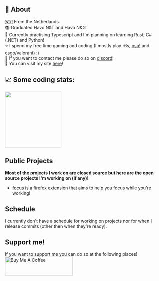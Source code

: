 <!-- If you're reading this please don't tell anyone in school I'm trans, I hid it for a reason :D -->

## 💖 About
🇳🇱 From the Netherlands. <br />
📚 Graduated Havo N&T and Havo N&G <br />
🧐 Currently practising Typescript and I'm planning on learning Rust, C# (.NET) and Python! <br />
⭐ I spend my free time gaming and coding (I mostly play r6s, <a href="https://osu.ppy.sh/users/21158986">osu!<a/> and csgo/valorant) :) <br />
💼 If you want to contact me please do so on [discord](https://discordapp.com/users/399173689507315714/)! <br />
🔗 You can visit my site <a href="leeter.dev">here</a>!
<!-- 🏳️‍⚧️ 🏳️‍🌈 Trans (She/Her), Gay, Awesome! <br />-->

## 📈 Some coding stats:
<p float="left">
  <img height="180em" src="https://github-readme-stats.vercel.app/api?username=notLeeter&show_icons=true&hide_border=true&&count_private=true&include_all_commits=true" /> <br />
  
  <!-- Top languages used in the past year:  
  <img src="https://github-readme-stats.vercel.app/api/wakatime?username=notLeeter&layout=compact" alt="wakatime stats" /> -->
</p>

## Public Projects
**Most of the projects I work on are closed source but here are the open source projects I'm working on (if any)!**  
* [focus](https://github.com/notLeeter/focus) is a firefox extension that aims to help you focus while you're working!
<!--  - [anti session stealer](https://github.com/notLeeter/anti-session-stealer) is a project that aims to automatically delete webhooks and warn users from minecraft session stealers! -->
  
## Schedule
I currently don't have a schedule for working on projects nor for when I release commits (other then when they're ready).

## Support me!
If you want to support me you can do so at the following places!  
<a href="https://www.buymeacoffee.com/notLeeter" target="_blank"><img src="https://cdn.buymeacoffee.com/buttons/v2/default-yellow.png" alt="Buy Me A Coffee" style="height: 60px !important;width: 217px !important;" ></a>

<!-- <p align="center">
<img src="https://github-profile-trophy.vercel.app/?username=notleeter&column=7&theme=darkhub&no-frame=true&no-background=true" alt="account throphys" />
</p> -->
